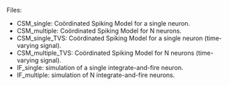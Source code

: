 Files: 
* CSM_single: Coördinated Spiking Model for a single neuron.
* CSM_multiple: Coördinated Spiking Model for N neurons.
* CSM_single_TVS: Coördinated Spiking Model for a single neuron (time-varying signal).
* CSM_multiple_TVS: Coördinated Spiking Model for N neurons (time-varying signal).
* IF_single: simulation of a single integrate-and-fire neuron. 
* IF_multiple: simulation of N integrate-and-fire neurons.
